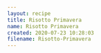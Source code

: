 ```yaml
---
layout: recipe
title: Risotto Primavera
name: Risotto Primavera
created: 2020-07-23 10:28:03
filename: Risotto-Primavera
---
```

